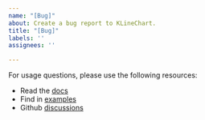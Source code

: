```yaml
---
name: "[Bug]"
about: Create a bug report to KLineChart.
title: "[Bug]"
labels: ''
assignees: ''

---
```


For usage questions, please use the following resources:
+ Read the [docs](https://klinecharts.com)
+ Find in [examples](https://github.com/liihuu/KLineChartSample)
+ Github [discussions](https://github.com/liihuu/KLineChart/discussions)
